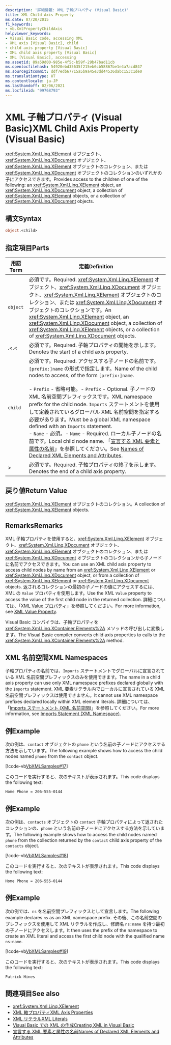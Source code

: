 ```yaml
---
description: '詳細情報: XML 子軸プロパティ (Visual Basic)'
title: XML Child Axis Property
ms.date: 07/20/2015
f1_keywords:
- vb.XmlPropertyChildAxis
helpviewer_keywords:
- Visual Basic code, accessing XML
- XML axis [Visual Basic], child
- child axis property [Visual Basic]
- XML child axis property [Visual Basic]
- XML [Visual Basic], accessing
ms.assetid: 89a59d00-985e-4f5c-b59f-29b47bad11cb
ms.openlocfilehash: 54920ebd35635f215eb6cb58867be1e4a7acd847
ms.sourcegitcommit: ddf7edb67715a5b9a45e3dd44536dabc153c1de0
ms.translationtype: HT
ms.contentlocale: ja-JP
ms.lasthandoff: 02/06/2021
ms.locfileid: "99768793"
---
```

# <a name="xml-child-axis-property-visual-basic"></a><span data-ttu-id="3ce00-103">XML 子軸プロパティ (Visual Basic)</span><span class="sxs-lookup"><span data-stu-id="3ce00-103">XML Child Axis Property (Visual Basic)</span></span>

<span data-ttu-id="3ce00-104"><xref:System.Xml.Linq.XElement> オブジェクト、<xref:System.Xml.Linq.XDocument> オブジェクト、<xref:System.Xml.Linq.XElement> オブジェクトのコレクション、または <xref:System.Xml.Linq.XDocument> オブジェクトのコレクションのいずれかの子にアクセスできます。</span><span class="sxs-lookup"><span data-stu-id="3ce00-104">Provides access to the children of one of the following: an <xref:System.Xml.Linq.XElement> object, an <xref:System.Xml.Linq.XDocument> object, a collection of <xref:System.Xml.Linq.XElement> objects, or a collection of <xref:System.Xml.Linq.XDocument> objects.</span></span>  
  
## <a name="syntax"></a><span data-ttu-id="3ce00-105">構文</span><span class="sxs-lookup"><span data-stu-id="3ce00-105">Syntax</span></span>  
  
```vb  
object.<child>  
```  
  
## <a name="parts"></a><span data-ttu-id="3ce00-106">指定項目</span><span class="sxs-lookup"><span data-stu-id="3ce00-106">Parts</span></span>  
  
|<span data-ttu-id="3ce00-107">用語</span><span class="sxs-lookup"><span data-stu-id="3ce00-107">Term</span></span>|<span data-ttu-id="3ce00-108">定義</span><span class="sxs-lookup"><span data-stu-id="3ce00-108">Definition</span></span>|  
|---|---|  
|`object`|<span data-ttu-id="3ce00-109">必須です。</span><span class="sxs-lookup"><span data-stu-id="3ce00-109">Required.</span></span> <span data-ttu-id="3ce00-110"><xref:System.Xml.Linq.XElement> オブジェクト、<xref:System.Xml.Linq.XDocument> オブジェクト、<xref:System.Xml.Linq.XElement> オブジェクトのコレクション、または <xref:System.Xml.Linq.XDocument> オブジェクトのコレクションです。</span><span class="sxs-lookup"><span data-stu-id="3ce00-110">An <xref:System.Xml.Linq.XElement> object, an <xref:System.Xml.Linq.XDocument> object, a collection of <xref:System.Xml.Linq.XElement> objects, or a collection of <xref:System.Xml.Linq.XDocument> objects.</span></span>|  
|<span data-ttu-id="3ce00-111">.<</span><span class="sxs-lookup"><span data-stu-id="3ce00-111">.<</span></span>|<span data-ttu-id="3ce00-112">必須です。</span><span class="sxs-lookup"><span data-stu-id="3ce00-112">Required.</span></span> <span data-ttu-id="3ce00-113">子軸プロパティの開始を示します。</span><span class="sxs-lookup"><span data-stu-id="3ce00-113">Denotes the start of a child axis property.</span></span>|  
|`child`|<span data-ttu-id="3ce00-114">必須です。</span><span class="sxs-lookup"><span data-stu-id="3ce00-114">Required.</span></span> <span data-ttu-id="3ce00-115">アクセスする子ノードの名前です。`[prefix:]name` の形式で指定します。</span><span class="sxs-lookup"><span data-stu-id="3ce00-115">Name of the child nodes to access, of the form `[prefix:]name`.</span></span><br /><br /> <span data-ttu-id="3ce00-116">-   `Prefix` - 省略可能。</span><span class="sxs-lookup"><span data-stu-id="3ce00-116">-   `Prefix` - Optional.</span></span> <span data-ttu-id="3ce00-117">子ノードの XML 名前空間プレフィックスです。</span><span class="sxs-lookup"><span data-stu-id="3ce00-117">XML namespace prefix for the child node.</span></span> <span data-ttu-id="3ce00-118">`Imports` ステートメントを使用して定義されているグローバル XML 名前空間を指定する必要があります。</span><span class="sxs-lookup"><span data-stu-id="3ce00-118">Must be a global XML namespace defined with an `Imports` statement.</span></span><br /><span data-ttu-id="3ce00-119">-   `Name` - 必須。</span><span class="sxs-lookup"><span data-stu-id="3ce00-119">-   `Name` - Required.</span></span> <span data-ttu-id="3ce00-120">ローカル子ノードの名前です。</span><span class="sxs-lookup"><span data-stu-id="3ce00-120">Local child node name.</span></span> <span data-ttu-id="3ce00-121">「[宣言する XML 要素と属性の名前](../../programming-guide/language-features/xml/names-of-declared-xml-elements-and-attributes.md)」を参照してください。</span><span class="sxs-lookup"><span data-stu-id="3ce00-121">See [Names of Declared XML Elements and Attributes](../../programming-guide/language-features/xml/names-of-declared-xml-elements-and-attributes.md).</span></span>|  
|>|<span data-ttu-id="3ce00-122">必須です。</span><span class="sxs-lookup"><span data-stu-id="3ce00-122">Required.</span></span> <span data-ttu-id="3ce00-123">子軸プロパティの終了を示します。</span><span class="sxs-lookup"><span data-stu-id="3ce00-123">Denotes the end of a child axis property.</span></span>|  
  
## <a name="return-value"></a><span data-ttu-id="3ce00-124">戻り値</span><span class="sxs-lookup"><span data-stu-id="3ce00-124">Return Value</span></span>  

 <span data-ttu-id="3ce00-125"><xref:System.Xml.Linq.XElement> オブジェクトのコレクション。</span><span class="sxs-lookup"><span data-stu-id="3ce00-125">A collection of <xref:System.Xml.Linq.XElement> objects.</span></span>  
  
## <a name="remarks"></a><span data-ttu-id="3ce00-126">Remarks</span><span class="sxs-lookup"><span data-stu-id="3ce00-126">Remarks</span></span>  

 <span data-ttu-id="3ce00-127">XML 子軸プロパティを使用すると、<xref:System.Xml.Linq.XElement> オブジェクト、<xref:System.Xml.Linq.XDocument> オブジェクト、<xref:System.Xml.Linq.XElement> オブジェクトのコレクション、または <xref:System.Xml.Linq.XDocument> オブジェクトのコレクションから子ノードに名前でアクセスできます。</span><span class="sxs-lookup"><span data-stu-id="3ce00-127">You can use an XML child axis property to access child nodes by name from an <xref:System.Xml.Linq.XElement> or <xref:System.Xml.Linq.XDocument> object, or from a collection of <xref:System.Xml.Linq.XElement> or <xref:System.Xml.Linq.XDocument> objects.</span></span> <span data-ttu-id="3ce00-128">返されるコレクションの最初の子ノードの値にアクセスするには、XML の `Value` プロパティを使用します。</span><span class="sxs-lookup"><span data-stu-id="3ce00-128">Use the XML `Value` property to access the value of the first child node in the returned collection.</span></span> <span data-ttu-id="3ce00-129">詳細については、「[XML Value プロパティ](xml-value-property.md)」を参照してください。</span><span class="sxs-lookup"><span data-stu-id="3ce00-129">For more information, see [XML Value Property](xml-value-property.md).</span></span>  
  
 <span data-ttu-id="3ce00-130">Visual Basic コンパイラは、子軸プロパティを <xref:System.Xml.Linq.XContainer.Elements%2A> メソッドの呼び出しに変換します。</span><span class="sxs-lookup"><span data-stu-id="3ce00-130">The Visual Basic compiler converts child axis properties to calls to the <xref:System.Xml.Linq.XContainer.Elements%2A> method.</span></span>  
  
## <a name="xml-namespaces"></a><span data-ttu-id="3ce00-131">XML 名前空間</span><span class="sxs-lookup"><span data-stu-id="3ce00-131">XML Namespaces</span></span>  

 <span data-ttu-id="3ce00-132">子軸プロパティの名前では、`Imports` ステートメントでグローバルに宣言されている XML 名前空間プレフィックスのみを使用できます。</span><span class="sxs-lookup"><span data-stu-id="3ce00-132">The name in a child axis property can use only XML namespace prefixes declared globally with the `Imports` statement.</span></span> <span data-ttu-id="3ce00-133">XML 要素リテラル内でローカルに宣言されている XML 名前空間プレフィックスは使用できません。</span><span class="sxs-lookup"><span data-stu-id="3ce00-133">It cannot use XML namespace prefixes declared locally within XML element literals.</span></span> <span data-ttu-id="3ce00-134">詳細については、「[Imports ステートメント (XML 名前空間)](../statements/imports-statement-xml-namespace.md)」を参照してください。</span><span class="sxs-lookup"><span data-stu-id="3ce00-134">For more information, see [Imports Statement (XML Namespace)](../statements/imports-statement-xml-namespace.md).</span></span>  
  
## <a name="example"></a><span data-ttu-id="3ce00-135">例</span><span class="sxs-lookup"><span data-stu-id="3ce00-135">Example</span></span>  

 <span data-ttu-id="3ce00-136">次の例は、`contact` オブジェクトの `phone` という名前の子ノードにアクセスする方法を示しています。</span><span class="sxs-lookup"><span data-stu-id="3ce00-136">The following example shows how to access the child nodes named `phone` from the `contact` object.</span></span>  
  
 [!code-vb[VbXMLSamples#17](~/samples/snippets/visualbasic/VS_Snippets_VBCSharp/VbXMLSamples/VB/XMLSamples7.vb#17)]  
  
 <span data-ttu-id="3ce00-137">このコードを実行すると、次のテキストが表示されます。</span><span class="sxs-lookup"><span data-stu-id="3ce00-137">This code displays the following text:</span></span>  
  
 `Home Phone = 206-555-0144`  
  
## <a name="example"></a><span data-ttu-id="3ce00-138">例</span><span class="sxs-lookup"><span data-stu-id="3ce00-138">Example</span></span>  

 <span data-ttu-id="3ce00-139">次の例は、`contacts` オブジェクトの `contact` 子軸プロパティによって返されたコレクションの、`phone` という名前の子ノードにアクセスする方法を示しています。</span><span class="sxs-lookup"><span data-stu-id="3ce00-139">The following example shows how to access the child nodes named `phone` from the collection returned by the `contact` child axis property of the `contacts` object.</span></span>  
  
 [!code-vb[VbXMLSamples#18](~/samples/snippets/visualbasic/VS_Snippets_VBCSharp/VbXMLSamples/VB/XMLSamples7.vb#18)]  
  
 <span data-ttu-id="3ce00-140">このコードを実行すると、次のテキストが表示されます。</span><span class="sxs-lookup"><span data-stu-id="3ce00-140">This code displays the following text:</span></span>  
  
 `Home Phone = 206-555-0144`  
  
## <a name="example"></a><span data-ttu-id="3ce00-141">例</span><span class="sxs-lookup"><span data-stu-id="3ce00-141">Example</span></span>  

 <span data-ttu-id="3ce00-142">次の例では、`ns` を名前空間プレフィックスとして宣言します。</span><span class="sxs-lookup"><span data-stu-id="3ce00-142">The following example declares `ns` as an XML namespace prefix.</span></span> <span data-ttu-id="3ce00-143">その後、この名前空間のプレフィックスを使用して XML リテラルを作成し、修飾名 `ns:name` を持つ最初の子ノードにアクセスします。</span><span class="sxs-lookup"><span data-stu-id="3ce00-143">It then uses the prefix of the namespace to create an XML literal and access the first child node with the qualified name `ns:name`.</span></span>  
  
 [!code-vb[VbXMLSamples#19](~/samples/snippets/visualbasic/VS_Snippets_VBCSharp/VbXMLSamples/VB/XMLSamples8.vb#19)]  
  
 <span data-ttu-id="3ce00-144">このコードを実行すると、次のテキストが表示されます。</span><span class="sxs-lookup"><span data-stu-id="3ce00-144">This code displays the following text:</span></span>  
  
 `Patrick Hines`  
  
## <a name="see-also"></a><span data-ttu-id="3ce00-145">関連項目</span><span class="sxs-lookup"><span data-stu-id="3ce00-145">See also</span></span>

- <xref:System.Xml.Linq.XElement>
- [<span data-ttu-id="3ce00-146">XML 軸プロパティ</span><span class="sxs-lookup"><span data-stu-id="3ce00-146">XML Axis Properties</span></span>](index.md)
- [<span data-ttu-id="3ce00-147">XML リテラル</span><span class="sxs-lookup"><span data-stu-id="3ce00-147">XML Literals</span></span>](../xml-literals/index.md)
- [<span data-ttu-id="3ce00-148">Visual Basic での XML の作成</span><span class="sxs-lookup"><span data-stu-id="3ce00-148">Creating XML in Visual Basic</span></span>](../../programming-guide/language-features/xml/creating-xml.md)
- [<span data-ttu-id="3ce00-149">宣言する XML 要素と属性の名前</span><span class="sxs-lookup"><span data-stu-id="3ce00-149">Names of Declared XML Elements and Attributes</span></span>](../../programming-guide/language-features/xml/names-of-declared-xml-elements-and-attributes.md)

